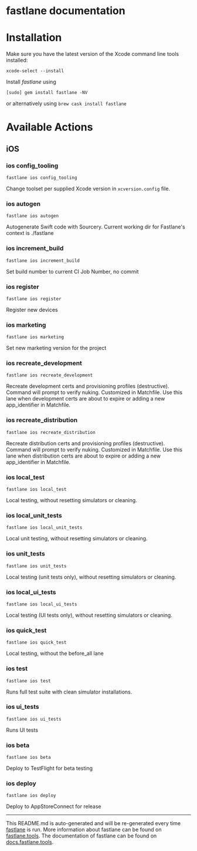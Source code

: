 fastlane documentation
================
# Installation

Make sure you have the latest version of the Xcode command line tools installed:

```
xcode-select --install
```

Install _fastlane_ using
```
[sudo] gem install fastlane -NV
```
or alternatively using `brew cask install fastlane`

# Available Actions
## iOS
### ios config_tooling
```
fastlane ios config_tooling
```
Change toolset per supplied Xcode version in `xcversion.config` file.
### ios autogen
```
fastlane ios autogen
```
Autogenerate Swift code with Sourcery. Current working dir for Fastlane's context is ./fastlane
### ios increment_build
```
fastlane ios increment_build
```
Set build number to current CI Job Number, no commit
### ios register
```
fastlane ios register
```
Register new devices
### ios marketing
```
fastlane ios marketing
```
Set new marketing version for the project
### ios recreate_development
```
fastlane ios recreate_development
```
Recreate development certs and provisioning profiles (destructive). Command will prompt to verify nuking. Customized in Matchfile. Use this lane when development certs are about to expire or adding a new app_identifier in Matchfile.
### ios recreate_distribution
```
fastlane ios recreate_distribution
```
Recreate distribution certs and provisioning profiles (destructive). Command will prompt to verify nuking. Customized in Matchfile. Use this lane when distribution certs are about to expire or adding a new app_identifier in Matchfile.
### ios local_test
```
fastlane ios local_test
```
Local testing, without resetting simulators or cleaning.
### ios local_unit_tests
```
fastlane ios local_unit_tests
```
Local unit testing, without resetting simulators or cleaning.
### ios unit_tests
```
fastlane ios unit_tests
```
Local testing (unit tests only), without resetting simulators or cleaning.
### ios local_ui_tests
```
fastlane ios local_ui_tests
```
Local testing (UI tests only), without resetting simulators or cleaning.
### ios quick_test
```
fastlane ios quick_test
```
Local testing, without the before_all lane
### ios test
```
fastlane ios test
```
Runs full test suite with clean simulator installations.
### ios ui_tests
```
fastlane ios ui_tests
```
Runs UI tests
### ios beta
```
fastlane ios beta
```
Deploy to TestFlight for beta testing
### ios deploy
```
fastlane ios deploy
```
Deploy to AppStoreConnect for release

----

This README.md is auto-generated and will be re-generated every time [fastlane](https://fastlane.tools) is run.
More information about fastlane can be found on [fastlane.tools](https://fastlane.tools).
The documentation of fastlane can be found on [docs.fastlane.tools](https://docs.fastlane.tools).
